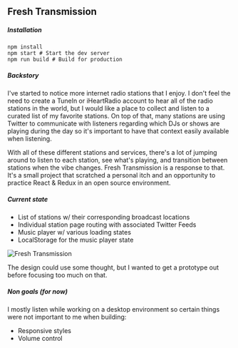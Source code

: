 Fresh Transmission
------------

##### Installation

```shell
npm install
npm start # Start the dev server
npm run build # Build for production
```

##### Backstory

I've started to notice more internet radio stations that I enjoy. I don't feel the need to create a TuneIn or iHeartRadio account to hear all of the radio stations in the world, but I would like a place to collect and listen to a curated list of my favorite stations. On top of that, many stations are using Twitter to communicate with listeners regarding which DJs or shows are playing during the day so it's important to have that context easily available when listening.

With all of these different stations and services, there's a lot of jumping around to listen to each station, see what's playing, and transition between stations when the vibe changes. Fresh Transmission is a response to that. It's a small project that scratched a personal itch and an opportunity to practice React & Redux in an open source environment.

##### Current state

* List of stations w/ their corresponding broadcast locations
* Individual station page routing with associated Twitter Feeds
* Music player w/ various loading states
* LocalStorage for the music player state

![Fresh Transmission](http://i.imgur.com/6hHlWGe.png)

The design could use some thought, but I wanted to get a prototype out before focusing too much on that.

##### Non goals (for now)
I mostly listen while working on a desktop environment so certain things were not important to me when building:

* Responsive styles
* Volume control
